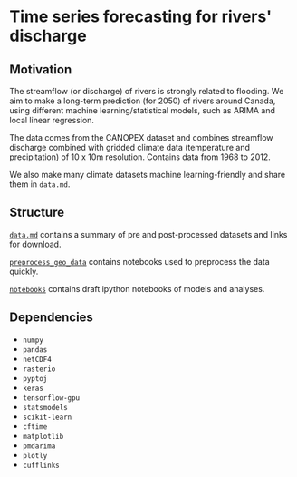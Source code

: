 # Time series forecasting for rivers' discharge

## Motivation
The streamflow (or discharge) of rivers is strongly related to flooding. We aim to make a long-term prediction (for 2050) of rivers around Canada, using different machine learning/statistical models, such as ARIMA and local linear regression.

The data comes from the CANOPEX dataset and combines streamflow discharge combined with gridded climate data (temperature and precipitation) of 10 x 10m resolution. Contains data from 1968 to 2012.

We also make many climate datasets machine learning-friendly and share them in `data.md`.

## Structure
[`data.md`](https://github.com/cc-ai/climate-code/blob/master/data.md) contains a summary of pre and post-processed datasets and links for download.

[`preprocess_geo_data`](https://github.com/cc-ai/climate-code/tree/master/preprocess_geo_data) contains notebooks used to preprocess the data quickly.

[`notebooks`](https://github.com/cc-ai/climate-code/tree/master/notebooks) contains draft ipython notebooks of models and analyses.

## Dependencies

* `numpy`
* `pandas`
* `netCDF4`
* `rasterio`
* `pyptoj`
* `keras`
* `tensorflow-gpu`
* `statsmodels`
* `scikit-learn`
* `cftime`
* `matplotlib`
* `pmdarima`
* `plotly`
* `cufflinks`
